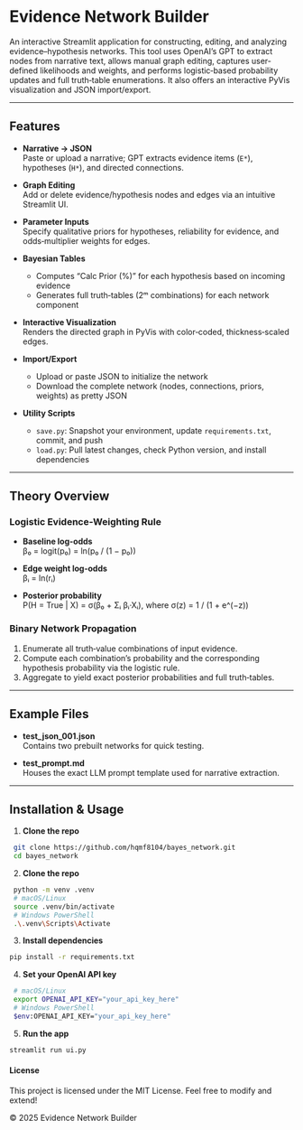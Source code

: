 # Evidence Network Builder

An interactive Streamlit application for constructing, editing, and analyzing evidence–hypothesis networks. This tool uses OpenAI’s GPT to extract nodes from narrative text, allows manual graph editing, captures user‐defined likelihoods and weights, and performs logistic‐based probability updates and full truth‐table enumerations. It also offers an interactive PyVis visualization and JSON import/export.

---

## Features

- **Narrative → JSON**  
  Paste or upload a narrative; GPT extracts evidence items (`E*`), hypotheses (`H*`), and directed connections.

- **Graph Editing**  
  Add or delete evidence/hypothesis nodes and edges via an intuitive Streamlit UI.

- **Parameter Inputs**  
  Specify qualitative priors for hypotheses, reliability for evidence, and odds‐multiplier weights for edges.

- **Bayesian Tables**  
  - Computes “Calc Prior (%)” for each hypothesis based on incoming evidence  
  - Generates full truth‐tables (2ᵐ combinations) for each network component  

- **Interactive Visualization**  
  Renders the directed graph in PyVis with color‐coded, thickness‐scaled edges.

- **Import/Export**  
  - Upload or paste JSON to initialize the network  
  - Download the complete network (nodes, connections, priors, weights) as pretty JSON  

- **Utility Scripts**  
  - `save.py`: Snapshot your environment, update `requirements.txt`, commit, and push  
  - `load.py`: Pull latest changes, check Python version, and install dependencies  

---

## Theory Overview

### Logistic Evidence‐Weighting Rule

- **Baseline log-odds**  
β₀ = logit(p₀) = ln(p₀ / (1 − p₀))

- **Edge weight log-odds**  
βᵢ = ln(rᵢ)

- **Posterior probability**  
P(H = True | X) = σ(β₀ + Σᵢ βᵢ·Xᵢ),
where σ(z) = 1 / (1 + e^(−z))


### Binary Network Propagation

1. Enumerate all truth‐value combinations of input evidence.  
2. Compute each combination’s probability and the corresponding hypothesis probability via the logistic rule.  
3. Aggregate to yield exact posterior probabilities and full truth‐tables.

---

## Example Files

- **test_json_001.json**  
Contains two prebuilt networks for quick testing.

- **test_prompt.md**  
Houses the exact LLM prompt template used for narrative extraction.

---

## Installation & Usage

1. **Clone the repo**  
```bash
 git clone https://github.com/hqmf8104/bayes_network.git
 cd bayes_network
```
2. **Clone the repo**  
```bash
 python -m venv .venv
 # macOS/Linux
 source .venv/bin/activate
 # Windows PowerShell
 .\.venv\Scripts\Activate
```
3. **Install dependencies**
 ```bash 
 pip install -r requirements.txt
```
4. **Set your OpenAI API key**
```bash 
 # macOS/Linux
 export OPENAI_API_KEY="your_api_key_here"
 # Windows PowerShell
 $env:OPENAI_API_KEY="your_api_key_here"
```
5. **Run the app**
 ```bash 
 streamlit run ui.py
```

#### License
This project is licensed under the MIT License. Feel free to modify and extend!

© 2025 Evidence Network Builder
